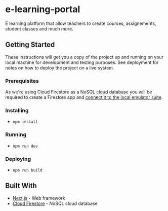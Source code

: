 # e-learning-portal

E learning platform that allow teachers to create courses, assignements, student classes and much more.

## Getting Started

These instructions will get you a copy of the project up and running on your local machine for development and testing purposes. See deployment for notes on how to deploy the project on a live system.

### Prerequisites

As we're using Cloud Firestore as a NoSQL cloud database you will be required to create a Firestore app and [connect it to the local emulator suite](https://firebase.google.com/docs/emulator-suite/connect_firestore#web-modular-api).

### Installing

- ``npm install``

### Running

- ``npm run dev``

### Deploying

- ``npm run build``

## Built With

* [Next.js](https://nextjs.org) - Web framework
* [Cloud Firestore](https://firebase.google.com/docs/firestore) - NoSQL cloud database
